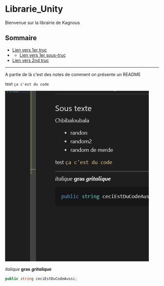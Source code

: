 # Librarie_Unity

Bienvenue sur la librairie de Kagnous

## Sommaire

- [Lien vers 1er truc](https://google.com)
- - [Lien vers 1er sous-truc](https://google.com)
- [Lien vers 2nd truc](https://google.com)
---

A partie de là c'est des notes de comment on présente un README

test `ça c'est du code`

![Le texte de la phrase](./Documentation~/Screenshot.jpg)

*italique* **gras** ***gritalique***

```cs
public string ceciEstDuCodeAussi;
```